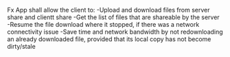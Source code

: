 Fx App shall allow the client to:
  -Upload and download files from server share and clientt  share
  -Get the list of files that are shareable by the server
  -Resume the file download where it stopped, if there was a network connectivity issue
  -Save time and network bandwidth by not redownloading an already downloaded file, provided that its local copy has not become dirty/stale
